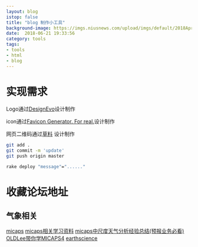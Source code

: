 ```yaml
---
layout: blog
istop: false
title: "blog 制作小工具"
background-image: https://imgs.niusnews.com/upload/imgs/default/2018AprC/0430Jem/46.jpg
date:  2018-06-21 19:33:56
category: tools
tags:
- tools
- html
- blog
---
```


# 实现需求

Logo通过<a href="https://www.designevo.com/cn/" title="免费在线logo制作软件">DesignEvo</a>设计制作

icon通过<a href="https://realfavicongenerator.net/" title="免费在线favicon制作软件">Favicon Generator. For real.</a>设计制作

网页二维码通过<a href="https://cli.im/" title="免费在线二维码制作">草料</a> 设计制作

```bash
git add .
git commit -m 'update'
git push origin master

rake deploy "message"="......"

```

# 收藏论坛地址

## 气象相关
[micaps](http://www.micaps.cn/MifunForum/forum)
[micaps相关学习资料](http://bbs.06climate.com/forum.php?mod=viewthread&tid=53329&extra=&page=1)
[micaps中尺度天气分析经验总结(预报业务必看)](http://bbs.06climate.com/forum.php?mod=viewthread&tid=11834&extra=&page=1)
[OLDLee带你学MICAPS4](http://list.youku.com/albumlist/show/id_49521244.html)
[earthscience](https://earthscience.stackexchange.com/)
